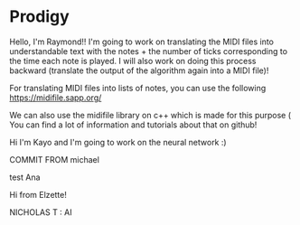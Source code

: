 # Prodigy 
Hello, I'm Raymond!! I'm going to work on translating the MIDI files into understandable text with the notes + the number of ticks corresponding to the time each note is played. I will also work on doing this process backward (translate the output of the algorithm again into a MIDI file)!

For translating MIDI files into lists of notes, you can use the following
https://midifile.sapp.org/

We can also use the midifile library on c++ which is made for this purpose ( You can find a lot of information and tutorials about that on github!

Hi I'm Kayo and I'm going to work on the neural network :)

COMMIT FROM michael



test Ana

Hi from Elzette!


NICHOLAS T : AI
